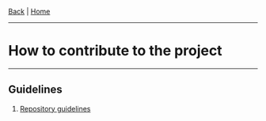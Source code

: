 [Back](./Index.md) | [Home](https://github.com/acg-team/ProPIP/wiki/ProPIP:-Progressive-Multiple-Sequence-Alignment-with-Poisson-Indel-Process)

---
#  How to contribute to the project
---

## Guidelines

1. [Repository guidelines](Development_RepositoryGuidelines.md)

